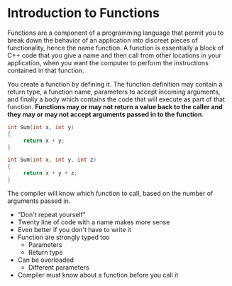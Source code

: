 # Introduction to Functions

Functions are a component of a programming language that permit you to break down 
the behavior of an application into discreet pieces of functionality, hence the name function. 
A function is essentially a block of C++ code that you give a name and then call from other 
locations in your application, when you want the computer to perform the instructions contained in that function.

You create a function by defining it.  The function definition may contain a return type,
a function name, parameters to accept incoming arguments, and finally a body which contains 
the code that will execute as part of that function.  **Functions may or may not return a value
back to the caller and they may or may not accept arguments passed in to the function**.
```cpp
int Sum(int x, int y)
{
     return x + y;
}

int Sum(int x, int y, int z)
{
     return x + y + z;
}
```
The compiler will know which function to call, based on the number of arguments passed in.

   + "Don't repeat yourself"
   + Twenty line of code with a name makes more sense
   + Even better if you don't have to write it
   + Function are strongly typed too
      + Parameters
      + Return type
   + Can be overloaded
      + Different parameters
   + Compiler must know about a function before you call it
